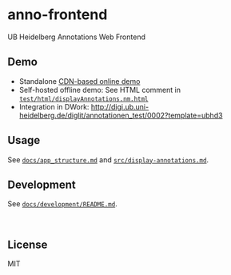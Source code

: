 ﻿
<!--#echo json="package.json" key="name" underline="=" -->
anno-frontend
=============
<!--/#echo -->

<!--#echo json="package.json" key="description" -->
UB Heidelberg Annotations Web Frontend
<!--/#echo -->



Demo
----

* Standalone [CDN-based online demo](test/html/displayAnnotations.dev.html)
* Self-hosted offline demo: See HTML comment in
  [`test/html/displayAnnotations.nm.html`](test/html/displayAnnotations.nm.html)
* Integration in DWork: http://digi.ub.uni-heidelberg.de/diglit/annotationen_test/0002?template=ubhd3



Usage
-----

See [`docs/app_structure.md`](docs/app_structure.md)
and [`src/display-annotations.md`](src/display-annotations.md).



Development
-----------

See [`docs/development/README.md`](docs/development/README.md).



&nbsp;


License
-------
<!--#echo json="package.json" key=".license" -->
MIT
<!--/#echo -->
